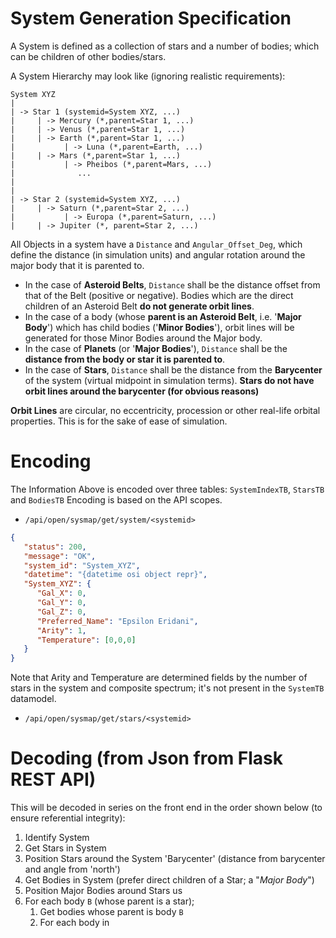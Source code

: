 # System Generation Specification

A System is defined as a collection of stars and a number of bodies; which can be children of other bodies/stars.


A System Hierarchy may look like (ignoring realistic requirements):
```
System XYZ
|
| -> Star 1 (systemid=System XYZ, ...)
|     | -> Mercury (*,parent=Star 1, ...)
|     | -> Venus (*,parent=Star 1, ...)
|     | -> Earth (*,parent=Star 1, ...)
|           | -> Luna (*,parent=Earth, ...)
|     | -> Mars (*,parent=Star 1, ...)
|           | -> Pheibos (*,parent=Mars, ...)
|              ...
|  
|
| -> Star 2 (systemid=System XYZ, ...)
|     | -> Saturn (*,parent=Star 2, ...)
|           | -> Europa (*,parent=Saturn, ...)
|     | -> Jupiter (*, parent=Star 2, ...)
```
All Objects in a system have a `Distance` and `Angular_Offset_Deg`, 
which define the distance (in simulation units) 
and angular rotation around the major body that it is parented to. 
- In the case of **Asteroid Belts**, `Distance` shall be the distance offset from that of the 
Belt (positive or negative). Bodies which are the direct children of an Asteroid Belt **do not generate orbit lines**. 
- In the case of a body (whose **parent is an Asteroid Belt**, i.e. '**Major Body**') which has child bodies ('**Minor Bodies**'), orbit lines will be generated for those Minor Bodies around the Major body.
- In the case of **Planets** (or '**Major Bodies**'), `Distance` shall be the **distance from the body or star it is parented to**.
- In the case of **Stars**, `Distance` shall be the distance from the **Barycenter** of the system (virtual midpoint in simulation terms). **Stars do not have orbit lines around the barycenter (for obvious reasons)**

**Orbit Lines** are circular, no eccentricity, procession or other real-life orbital properties. This is for the sake of ease of simulation.

# Encoding
The Information Above is encoded over three tables: `SystemIndexTB`, `StarsTB` and `BodiesTB`
Encoding is based on the API scopes.
- `/api/open/sysmap/get/system/<systemid>`
```json
{
   "status": 200,
   "message": "OK",
   "system_id": "System_XYZ",
   "datetime": "{datetime osi object repr}",
   "System_XYZ": {
      "Gal_X": 0,
      "Gal_Y": 0,
      "Gal_Z": 0,
      "Preferred_Name": "Epsilon Eridani",
      "Arity": 1,
      "Temperature": [0,0,0]
   }
}
```
Note that Arity and Temperature are determined fields by the number of stars in the system and composite spectrum; it's not present in the `SystemTB` datamodel.


- `/api/open/sysmap/get/stars/<systemid>`


# Decoding (from Json from Flask REST API)
This will be decoded in series on the front end in the order shown below (to ensure referential integrity):
1. Identify System
2. Get Stars in System
3. Position Stars around the System 'Barycenter' (distance from barycenter and angle from 'north')
4. Get Bodies in System (prefer direct children of a Star; a "*Major Body*")
5. Position Major Bodies around Stars us
6. For each body `B` (whose parent is a star);
   1. Get bodies whose parent is body `B`
   2. For each body in 